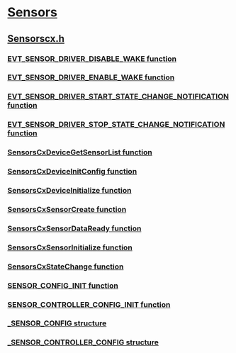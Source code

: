 # [Sensors](../_sensors/index.md)
## [Sensorscx.h](index.md)
### [EVT_SENSOR_DRIVER_DISABLE_WAKE function](../sensorscx/nc-sensorscx-evt_sensor_driver_disable_wake.md)
### [EVT_SENSOR_DRIVER_ENABLE_WAKE function](../sensorscx/nc-sensorscx-evt_sensor_driver_enable_wake.md)
### [EVT_SENSOR_DRIVER_START_STATE_CHANGE_NOTIFICATION function](../sensorscx/nc-sensorscx-evt_sensor_driver_start_state_change_notification.md)
### [EVT_SENSOR_DRIVER_STOP_STATE_CHANGE_NOTIFICATION function](../sensorscx/nc-sensorscx-evt_sensor_driver_stop_state_change_notification.md)
### [SensorsCxDeviceGetSensorList function](../sensorscx/nf-sensorscx-sensorscxdevicegetsensorlist.md)
### [SensorsCxDeviceInitConfig function](../sensorscx/nf-sensorscx-sensorscxdeviceinitconfig.md)
### [SensorsCxDeviceInitialize function](../sensorscx/nf-sensorscx-sensorscxdeviceinitialize.md)
### [SensorsCxSensorCreate function](../sensorscx/nf-sensorscx-sensorscxsensorcreate.md)
### [SensorsCxSensorDataReady function](../sensorscx/nf-sensorscx-sensorscxsensordataready.md)
### [SensorsCxSensorInitialize function](../sensorscx/nf-sensorscx-sensorscxsensorinitialize.md)
### [SensorsCxStateChange function](../sensorscx/nf-sensorscx-sensorscxstatechange.md)
### [SENSOR_CONFIG_INIT function](../sensorscx/nf-sensorscx-sensor_config_init.md)
### [SENSOR_CONTROLLER_CONFIG_INIT function](../sensorscx/nf-sensorscx-sensor_controller_config_init.md)
### [_SENSOR_CONFIG structure](../sensorscx/ns-sensorscx-_sensor_config.md)
### [_SENSOR_CONTROLLER_CONFIG structure](../sensorscx/ns-sensorscx-_sensor_controller_config.md)
